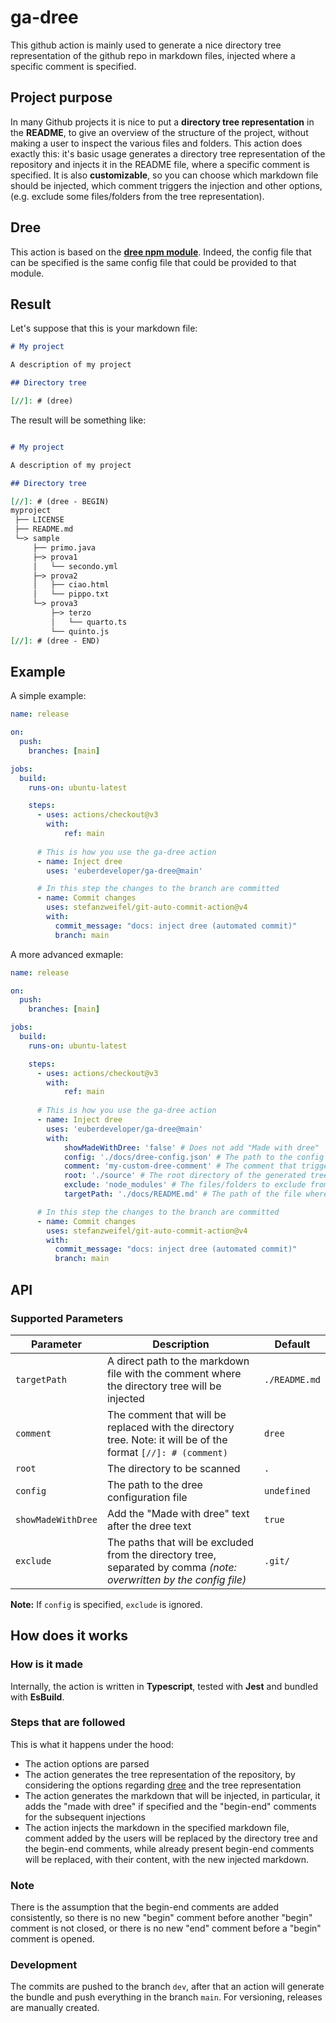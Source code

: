 # ga-dree
This github action is mainly used to generate a nice directory tree representation of the github repo in markdown files, injected where a specific comment is specified.

## Project purpose

In many Github projects it is nice to put a **directory tree representation** in the **README**, to give an overview of the structure of the project, without making a user to inspect the various files and folders. This action does exactly this: it's basic usage generates a directory tree representation of the repository and injects it in the README file, where a specific comment is specified. It is also **customizable**, so you can choose which markdown file should be injected, which comment triggers the injection and other options, (e.g. exclude some files/folders from the tree representation).

## Dree

This action is based on the **[dree npm module](https://dree.euber.dev)**. Indeed, the config file that can be specified is the same config file that could be provided to that module.

## Result

Let's suppose that this is your markdown file:

```md
# My project

A description of my project

## Directory tree

[//]: # (dree)

```

The result will be something like:

```md

# My project

A description of my project

## Directory tree

[//]: # (dree - BEGIN)
myproject
 ├── LICENSE
 ├── README.md
 └─> sample
     ├── primo.java
     ├─> prova1
     │   └── secondo.yml
     ├─> prova2
     │   ├── ciao.html
     │   └── pippo.txt
     └─> prova3
         ├─> terzo
         │   └── quarto.ts
         └── quinto.js
[//]: # (dree - END)

```

## Example

A simple example:

```yml
name: release

on:
  push:
    branches: [main]

jobs:
  build:
    runs-on: ubuntu-latest

    steps:
      - uses: actions/checkout@v3
        with:
            ref: main
      
      # This is how you use the ga-dree action
      - name: Inject dree
        uses: 'euberdeveloper/ga-dree@main'

      # In this step the changes to the branch are committed
      - name: Commit changes
        uses: stefanzweifel/git-auto-commit-action@v4
        with:
          commit_message: "docs: inject dree (automated commit)"
          branch: main

```

A more advanced exmaple:

```yml
name: release

on:
  push:
    branches: [main]

jobs:
  build:
    runs-on: ubuntu-latest

    steps:
      - uses: actions/checkout@v3
        with:
            ref: main
      
      # This is how you use the ga-dree action
      - name: Inject dree
        uses: 'euberdeveloper/ga-dree@main'
        with:
            showMadeWithDree: 'false' # Does not add "Made with dree"
            config: './docs/dree-config.json' # The path to the config file for the package dree
            comment: 'my-custom-dree-comment' # The comment that triggers the injection of the dree tree
            root: './source' # The root directory of the generated tree
            exclude: 'node_modules' # The files/folders to exclude from the tree
            targetPath: './docs/README.md' # The path of the file where the tree should be injected

      # In this step the changes to the branch are committed
      - name: Commit changes
        uses: stefanzweifel/git-auto-commit-action@v4
        with:
          commit_message: "docs: inject dree (automated commit)"
          branch: main

```

## API

### Supported Parameters

| Parameter          | Description                                                                                                          | Default       |
|--------------------|----------------------------------------------------------------------------------------------------------------------|---------------|
| `targetPath`       | A direct path to the markdown file with the comment where the directory tree will be injected                        | `./README.md` |
| `comment`          | The comment that will be replaced with the directory tree. Note: it will be of the format `[//]: # (comment)`        | `dree`        |
| `root`             | The directory to be scanned                                                                                          | `.`           |
| `config`           | The path to the dree configuration file                                                                              | `undefined`   |
| `showMadeWithDree` | Add the "Made with dree" text after the dree text                                                                    | `true`        |
| `exclude`          | The paths that will be excluded from the directory tree, separated by comma *(note: overwritten by the config file)* | `.git/`       |

**Note:** If `config` is specified, `exclude` is ignored.

## How does it works

### How is it made

Internally, the action is written in **Typescript**, tested with **Jest** and bundled with **EsBuild**.

### Steps that are followed

This is what it happens under the hood:
* The action options are parsed
* The action generates the tree representation of the repository, by considering the options regarding [dree](https://dree.euber.dev) and the tree representation
* The action generates the markdown that will be injected, in particular, it adds the "made with dree" if specified and the "begin-end" comments for the subsequent injections
* The action injects the markdown in the specified markdown file, comment added by the users will be replaced by the directory tree and the begin-end comments, while already present begin-end comments will be replaced, with their content, with the new injected markdown.

### Note

There is the assumption that the begin-end comments are added consistently, so there is no new "begin" comment before another "begin" comment is not closed, or there is no new "end" comment before a "begin" comment is opened.

### Development

The commits are pushed to the branch `dev`, after that an action will generate the bundle and push everything in the branch `main`. For versioning, releases are manually created.
